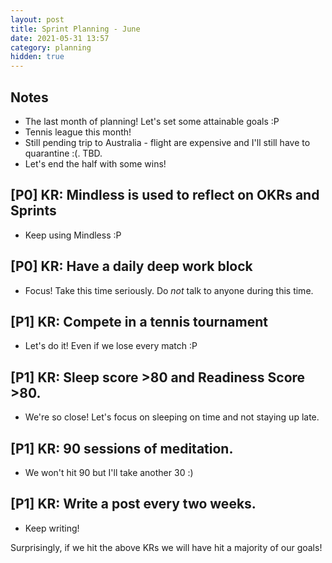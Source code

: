```yaml
---
layout: post
title: Sprint Planning - June
date: 2021-05-31 13:57
category: planning
hidden: true
---
```


## Notes
* The last month of planning! Let's set some attainable goals :P
* Tennis league this month!
* Still pending trip to Australia - flight are expensive and I'll still have to quarantine :(. TBD.
* Let's end the half with some wins!

## [P0] KR: Mindless is used to reflect on OKRs and Sprints
* Keep using Mindless :P

## [P0] KR: Have a daily deep work block
* Focus! Take this time seriously. Do *not* talk to anyone during this time.

## [P1] KR: Compete in a tennis tournament
* Let's do it! Even if we lose every match :P

## [P1] KR: Sleep score >80 and Readiness Score >80.
* We're so close! Let's focus on sleeping on time and not staying up late.

## [P1] KR: 90 sessions of meditation.
* We won't hit 90 but I'll take another 30 :)

## [P1] KR: Write a post every two weeks.
* Keep writing!

Surprisingly, if we hit the above KRs we will have hit a majority of our goals!
